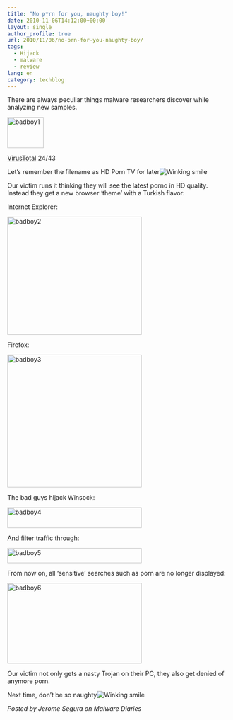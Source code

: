 ```yaml
---
title: "No p*rn for you, naughty boy!"
date: 2010-11-06T14:12:00+00:00
layout: single
author_profile: true
url: 2010/11/06/no-prn-for-you-naughty-boy/
tags:
  - Hijack
  - malware
  - review
lang: en
category: techblog
---
```

There are always peculiar things malware researchers discover while analyzing new samples.

[<img title="badboy1" border="0" alt="badboy1" src="http://lh5.ggpht.com/_vaUVXcmC3OI/TNVa3Ib79bI/AAAAAAAADD4/qTMyX6wh9xA/badboy1_thumb.png?imgmax=800" width="82" height="70" />](http://lh5.ggpht.com/_vaUVXcmC3OI/TNVa1mRBGwI/AAAAAAAADD0/SKdAYQrSb8E/s1600-h/badboy1%5B2%5D.png)

<a href="http://www.virustotal.com/file-scan/report.html?id=ede47b72be4490b4a517758d08ea927cacf034ca6d450c4c8c9328484a6cac36-1289002554" target="_blank">VirusTotal</a> 24/43

Let’s remember the filename as HD Porn TV for later![Winking smile](http://lh6.ggpht.com/_vaUVXcmC3OI/TNVa4eWjpfI/AAAAAAAADD8/31dz-B5aUKY/wlEmoticon-winkingsmile%5B2%5D.png?imgmax=800) 

Our victim runs it thinking they will see the latest porno in HD quality. Instead they get a new browser ‘theme’ with a Turkish flavor:

Internet Explorer:

[<img title="badboy2" border="0" alt="badboy2" src="http://lh3.ggpht.com/_vaUVXcmC3OI/TNVa-adEbXI/AAAAAAAADEE/k_dBW7IrDAI/badboy2_thumb.png?imgmax=800" width="304" height="267" />](http://lh3.ggpht.com/_vaUVXcmC3OI/TNVa78EOgmI/AAAAAAAADEA/7qkqPD3l5R4/s1600-h/badboy2%5B2%5D.png)

Firefox:

[<img title="badboy3" border="0" alt="badboy3" src="http://lh3.ggpht.com/_vaUVXcmC3OI/TNVbGLRJuII/AAAAAAAADEM/7CUDaPkl4pA/badboy3_thumb.png?imgmax=800" width="304" height="300" />](http://lh4.ggpht.com/_vaUVXcmC3OI/TNVbDWgVNAI/AAAAAAAADEI/fUmZrCMwGOU/s1600-h/badboy3%5B2%5D.png)

The bad guys hijack Winsock:

[<img title="badboy4" border="0" alt="badboy4" src="http://lh6.ggpht.com/_vaUVXcmC3OI/TNVbJhQeGMI/AAAAAAAADEU/s8wDx0TI4sI/badboy4_thumb.png?imgmax=800" width="304" height="47" />](http://lh6.ggpht.com/_vaUVXcmC3OI/TNVbH8S1rSI/AAAAAAAADEQ/NJUoqbwlVhU/s1600-h/badboy4%5B2%5D.png)

And filter traffic through:

[<img title="badboy5" border="0" alt="badboy5" src="http://lh5.ggpht.com/_vaUVXcmC3OI/TNVbM-KcBHI/AAAAAAAADEc/I13BR1Lf9K4/badboy5_thumb.png?imgmax=800" width="304" height="34" />](http://lh5.ggpht.com/_vaUVXcmC3OI/TNVbKhHxmAI/AAAAAAAADEY/eeXE3jNoD1A/s1600-h/badboy5%5B2%5D.png)

From now on, all ‘sensitive’ searches such as porn are no longer displayed:

[<img title="badboy6" border="0" alt="badboy6" src="http://lh4.ggpht.com/_vaUVXcmC3OI/TNVbQWjpnjI/AAAAAAAADEk/wVoEAzo8rz8/badboy6_thumb.png?imgmax=800" width="304" height="182" />](http://lh6.ggpht.com/_vaUVXcmC3OI/TNVbOhUSA9I/AAAAAAAADEg/EqJop0_5G4Y/s1600-h/badboy6%5B2%5D.png)

Our victim not only gets a nasty Trojan on their PC, they also get denied of anymore porn.

Next time, don’t be so naughty![Winking smile](http://lh6.ggpht.com/_vaUVXcmC3OI/TNVa4eWjpfI/AAAAAAAADD8/31dz-B5aUKY/wlEmoticon-winkingsmile%5B2%5D.png?imgmax=800) 

_Posted by Jerome Segura on Malware Diaries_